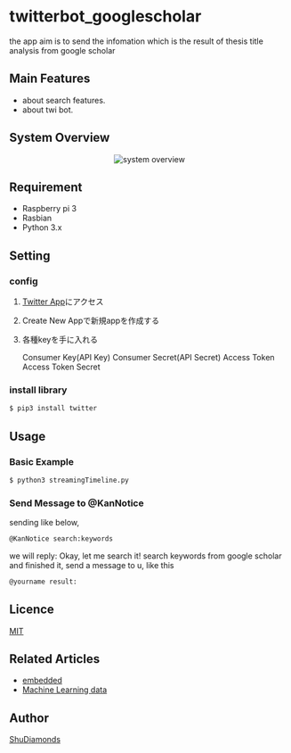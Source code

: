 # twitterbot_googlescholar
the app aim is to send the infomation which is the result of thesis title analysis from google scholar


## Main Features
* about search features.
* about twi bot.

## System Overview
<p align="center"> 
<img  src=""  title="system overview">
</p>
  
## Requirement  
* Raspberry pi 3  
* Rasbian 
* Python 3.x  

 
## Setting
###  config

1. [Twitter App](https://apps.twitter.com/)にアクセス
2. Create New Appで新規appを作成する
3. 各種keyを手に入れる

    Consumer Key(API Key)
    Consumer Secret(API Secret)
    Access Token
    Access Token Secret
    
### install library
```bash
$ pip3 install twitter

```

## Usage
### Basic Example
```bash
$ python3 streamingTimeline.py
```
### Send Message to @KanNotice 
sending like below, 
```bash
@KanNotice search:keywords
```
we will reply: Okay, let me search it!
search keywords from google scholar and finished it,
send a message to u, like this
```bash
@yourname result:
```




## Licence

  [MIT](https://github.com/tcnksm/tool/blob/master/LICENCE)

## Related Articles
* [embedded](https://github.com/topics/shu-embedded-systems)
* [Machine Learning data](https://github.com/topics/shu-machine-learning-data)

## Author
  [ShuDiamonds](https://github.com/ShuDiamonds)
